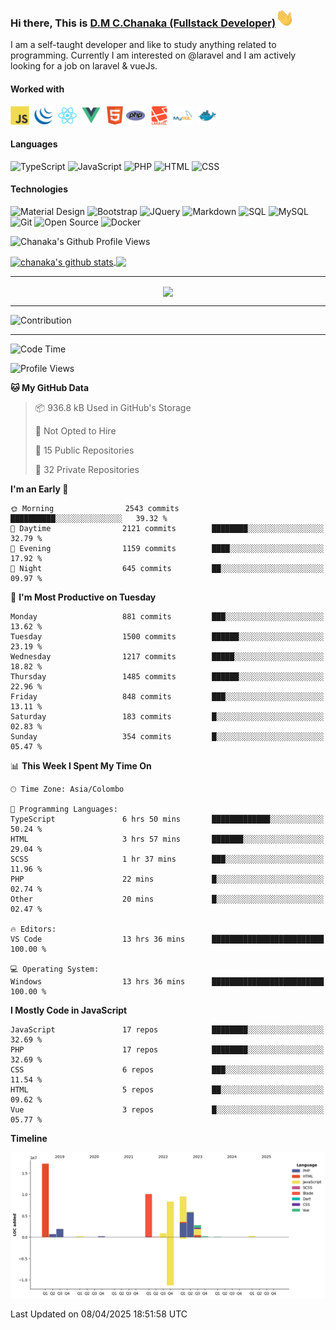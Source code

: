 <!-- ### Hi there  -->
<h3>Hi there, This is <a href="#">D.M C.Chanaka (Fullstack Developer)</a><img src="https://raw.githubusercontent.com/ABSphreak/ABSphreak/master/gifs/Hi.gif" width="30px"></h3>

<p>I am a self-taught developer and like to study anything related to programming. Currently I am interested on @laravel and I am actively looking for a job on laravel & vueJs.</p>

#### Worked with

<img width="30px" src="https://raw.githubusercontent.com/devicons/devicon/master/icons/javascript/javascript-original.svg" alt="cchanaka: Javascript" />&nbsp;
<img width="30px" src="https://raw.githubusercontent.com/devicons/devicon/master/icons/jquery/jquery-original.svg" alt="cchanaka: Jquery" />&nbsp; 
<img width="30px" src="https://raw.githubusercontent.com/devicons/devicon/master/icons/react/react-original.svg" alt="cchanaka: React" />&nbsp; 
<img width="30px" src="https://raw.githubusercontent.com/devicons/devicon/master/icons/vuejs/vuejs-original.svg" alt="cchanaka: VueJS" />&nbsp;
<img width="30px" src="https://raw.githubusercontent.com/devicons/devicon/master/icons/html5/html5-original.svg" alt="cchanaka: HTML5" /> 
<img width="30px" src="https://raw.githubusercontent.com/devicons/devicon/master/icons/php/php-original.svg" alt="cchanaka: PHP" />&nbsp;
<img width="30px" src="https://raw.githubusercontent.com/devicons/devicon/master/icons/laravel/laravel-plain-wordmark.svg" alt="cchanaka: Laravel" />&nbsp; 
<img width="30px" src="https://raw.githubusercontent.com/devicons/devicon/master/icons/mysql/mysql-original-wordmark.svg" alt="cchanaka: MySQL" />&nbsp; 
<img width="30px" src="https://raw.githubusercontent.com/devicons/devicon/master/icons/docker/docker-original.svg" alt="cchanaka: Docker" />

#### Languages

![TypeScript](https://img.shields.io/badge/-TypeScript-fff?&logo=TypeScript&logoColor=007ACC)
![JavaScript](https://img.shields.io/badge/-JavaScript-fff?&logo=JavaScript&logoColor=ddc508)
![PHP](https://img.shields.io/badge/-PHP-fff?&logo=PHP)
![HTML](https://img.shields.io/badge/-HTML-fff?&logo=HTML5)
![CSS](https://img.shields.io/badge/-CSS-fff?&logo=CSS3&logoColor=blue)

#### Technologies
![Material Design](https://img.shields.io/badge/-Material%20Design-fff?style=flat&logo=material-design&logoColor=blue)
![Bootstrap](https://img.shields.io/badge/-Bootstrap-fff?style=flat&logo=bootstrap&logoColor=563D7C)
![JQuery](https://img.shields.io/badge/-JQuery-fff?style=flat&logo=jquery&logoColor=blue)
![Markdown](https://img.shields.io/badge/-Markdown-fff?style=flat&logo=markdown&logoColor=black)
![SQL](https://img.shields.io/badge/-SQL-fff?style=flat&logo=Microsoft-SQL-Server&logoColor=blue)
![MySQL](https://img.shields.io/badge/-MySQL-fff?style=flat&logo=mysql)
![Git](https://img.shields.io/badge/-Git-fff?style=flat&logo=git)
![Open Source](https://img.shields.io/badge/-Open%20Source-fff?style=flat&logo=open-source-Initiative)
![Docker](https://img.shields.io/badge/-Docker-fff?style=flat&logo=Docker)

![Chanaka's Github Profile Views](https://komarev.com/ghpvc/?username=dmcchanaka&color=blueviolet) 

<a href="https://github.com/dmcchanaka">
    <img height="150px" align="center" src="https://github-readme-stats.vercel.app/api?username=dmcchanaka&show_icons=true&include_all_commits=true&theme=radical&line_height=27&count_private=true" alt="chanaka's github stats"/>
</a>

<a href="https://github.com/dmcchanaka">
    <img height="150px" align="center" src="https://github-readme-stats.vercel.app/api/top-langs/?username=dmcchanaka&theme=radical&layout=compact&langs_count=10" />
</a>
<hr>
<div align="center">
<a href="https://github.com/dmcchanaka">
    <img align="center" src="https://github-readme-streak-stats.herokuapp.com/?user=dmcchanaka&hide_border=true&theme=radical" />
</a>
<hr>
</div>

![Contribution](https://activity-graph.herokuapp.com/graph?username=dmcchanaka&theme=react-dark&hide_border=true&area=true&include_all_commits=true)
<hr>

<!--START_SECTION:waka-->
![Code Time](http://img.shields.io/badge/Code%20Time-3%2C969%20hrs%2013%20mins-blue)

![Profile Views](http://img.shields.io/badge/Profile%20Views-17-blue)

**🐱 My GitHub Data** 

> 📦 936.8 kB Used in GitHub's Storage 
 > 
> 🚫 Not Opted to Hire
 > 
> 📜 15 Public Repositories 
 > 
> 🔑 32 Private Repositories 
 > 
**I'm an Early 🐤** 

```text
🌞 Morning                2543 commits        ██████████░░░░░░░░░░░░░░░   39.32 % 
🌆 Daytime                2121 commits        ████████░░░░░░░░░░░░░░░░░   32.79 % 
🌃 Evening                1159 commits        ████░░░░░░░░░░░░░░░░░░░░░   17.92 % 
🌙 Night                  645 commits         ██░░░░░░░░░░░░░░░░░░░░░░░   09.97 % 
```
📅 **I'm Most Productive on Tuesday** 

```text
Monday                   881 commits         ███░░░░░░░░░░░░░░░░░░░░░░   13.62 % 
Tuesday                  1500 commits        ██████░░░░░░░░░░░░░░░░░░░   23.19 % 
Wednesday                1217 commits        █████░░░░░░░░░░░░░░░░░░░░   18.82 % 
Thursday                 1485 commits        ██████░░░░░░░░░░░░░░░░░░░   22.96 % 
Friday                   848 commits         ███░░░░░░░░░░░░░░░░░░░░░░   13.11 % 
Saturday                 183 commits         █░░░░░░░░░░░░░░░░░░░░░░░░   02.83 % 
Sunday                   354 commits         █░░░░░░░░░░░░░░░░░░░░░░░░   05.47 % 
```


📊 **This Week I Spent My Time On** 

```text
🕑︎ Time Zone: Asia/Colombo

💬 Programming Languages: 
TypeScript               6 hrs 50 mins       █████████████░░░░░░░░░░░░   50.24 % 
HTML                     3 hrs 57 mins       ███████░░░░░░░░░░░░░░░░░░   29.04 % 
SCSS                     1 hr 37 mins        ███░░░░░░░░░░░░░░░░░░░░░░   11.96 % 
PHP                      22 mins             █░░░░░░░░░░░░░░░░░░░░░░░░   02.74 % 
Other                    20 mins             █░░░░░░░░░░░░░░░░░░░░░░░░   02.47 % 

🔥 Editors: 
VS Code                  13 hrs 36 mins      █████████████████████████   100.00 % 

💻 Operating System: 
Windows                  13 hrs 36 mins      █████████████████████████   100.00 % 
```

**I Mostly Code in JavaScript** 

```text
JavaScript               17 repos            ████████░░░░░░░░░░░░░░░░░   32.69 % 
PHP                      17 repos            ████████░░░░░░░░░░░░░░░░░   32.69 % 
CSS                      6 repos             ███░░░░░░░░░░░░░░░░░░░░░░   11.54 % 
HTML                     5 repos             ██░░░░░░░░░░░░░░░░░░░░░░░   09.62 % 
Vue                      3 repos             █░░░░░░░░░░░░░░░░░░░░░░░░   05.77 % 
```



**Timeline**

![Lines of Code chart](https://raw.githubusercontent.com/dmcchanaka/dmcchanaka/main/assets/bar_graph.png)


 Last Updated on 08/04/2025 18:51:58 UTC
<!--END_SECTION:waka-->

